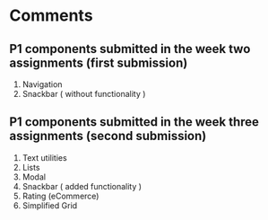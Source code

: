 # Comments
## P1 components submitted in the week two assignments (first submission)
1. Navigation
2. Snackbar ( without functionality )

## P1 components submitted in the week three assignments (second submission)
1. Text utilities
2. Lists
3. Modal
4. Snackbar ( added functionality )
5. Rating (eCommerce)
6. Simplified Grid
